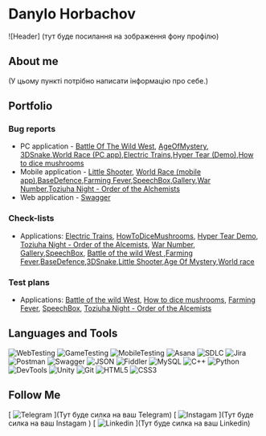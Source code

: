 # Danylo Horbachov
![Header] (тут буде посилання на зображення фону профілю)

## About me
(У цьому пункті потрібно написати інформацію про себе.)

## Portfolio 

### Bug reports 
- PC application - [Battle Of The Wild West](https://trello.com/invite/b/2MTMYX6k/ATTIa10755cf6521d7ed8c81bd218e183010DCCC48CB/battle-of-the-wild-west), [AgeOfMystery](https://trello.com/invite/b/Rfb3nUHh/ATTIeeee2723e80fda6afe0704a2fc045e01B48F4787/age-of-mystery), [3DSnake](https://trello.com/invite/b/qf0vzEv4/ATTI4c41df02e189ffe8e0300f29240a53303B933F62/3dsnake),[World Race (PC app)](https://trello.com/invite/b/AAOjlJUE/ATTIae8b07556bc6d2e3c0e357f15d5d2ad7AF313168/world-race-pc-app),[Electric Trains](https://trello.com/invite/b/VoPEbNYI/ATTIddc73cda1503537a05f3390e6345cc6a574DCAFF/electric-trains),[Hyper Tear (Demo)](https://trello.com/invite/b/EToM6r8S/ATTI5ff9c3367ab05cd596aa447d92f47ab739CCCDAE/hyper-tear-demo),[How to dice mushrooms](https://trello.com/invite/b/Wh9uQeDy/ATTI4e4939c153c21e2acfbb4ce8bb005a6fD6938CFA/how-to-dice-mushrooms)
- Mobile application - [Little Shooter](https://trello.com/invite/b/WLB0iy1q/ATTIe4ed79a80ee8e6cde2b4c0b570819bb2992A8C57/little-shooter), [World Race (mobile app)](https://trello.com/invite/b/C1QG886n/ATTI4faf19c96ccbee4310d1468042ffbccdFBB6A535/world-race-mobile-app),[BaseDefence](https://trello.com/invite/b/1Jxn9ioX/ATTIc0357d2a44376a88f4594b8fefbf0e2b772404C7/basedefence),[Farming Fever](https://trello.com/invite/b/aoyVtDaO/ATTI14c2e921b0ec10a376d7832f7094f560F0CBD37B/farming-fever),[SpeechBox](https://trello.com/invite/b/MBasLzqG/ATTI77e54766a5771a4a34356d1de0a8fb02B8A097EB/speechbox),[Gallery](https://trello.com/invite/b/Bo15W1mM/ATTI78d64f1cd1c6801c1593fe64c02ef52896AF422B/gallery),[War Number](https://trello.com/invite/b/AMs175yw/ATTI72843a314169267262df5bce294099c4BF6E71DF/war-number),[Toziuha Night - Order of the Alchemists](https://trello.com/invite/b/qmsQgLic/ATTI9710a0e740b133abc72eaba218385be163243F91/toziuha-night)
- Web application - [Swagger](https://trello.com/invite/b/tdYuE7RB/ATTI385f48f077ba9dc22c0b902689b9ca78D079DDC8/swagger)

### Check-lists
- Applications: [Electric Trains](https://docs.google.com/spreadsheets/d/1eKgekexjgPSXDFRqwilG_iCJxAy3g3yVuMFEdDR_KKs/edit?usp=drive_link),  [HowToDiceMushrooms](https://docs.google.com/spreadsheets/d/1V2tOlphTcBOmtoXbGNBiZVj3Gs-VY35oDsJA5OxLuKU/edit?usp=drive_link),  [Hyper Tear Demo](https://docs.google.com/spreadsheets/d/1PuBPWU7GduCV57UgoUEN318ERkb1KaV69S_ygl0imfo/edit?usp=drive_link),  [Toziuha Night - Order of the Alcemists](https://docs.google.com/spreadsheets/d/1Je6ICp7TI0Pfau79liR7i6a-N7ANzrpEp02gw2Z86Ak/edit?usp=drive_link), [War Number](https://docs.google.com/spreadsheets/d/10HZKVXn87wzNu-YrA7PA4Qt51eHzBs_xD8NUYuy9VUg/edit?usp=drive_link), [Gallery](https://docs.google.com/spreadsheets/d/1-ac5EkM5VyyCOrgT-ldD3thQpTQWLW1OaFl0ybQCm2I/edit?usp=drive_link),[SpeechBox](https://docs.google.com/spreadsheets/d/1xkN8JtCmM_eTo4oFMoinxGdO55KE23pOZzilRfyabQk/edit?usp=drive_link), [Battle of the wild West ](https://docs.google.com/spreadsheets/d/1MLfhTvM7uYPVREJ5jKI2nkCPNUaOqNmiW4qL8RyYGEA/edit?usp=drive_link),[Farming Fever](https://docs.google.com/spreadsheets/d/1XLw7DcjMrlKM3OeyZ4lHrqdQo3PnH4TQTfV7Efb1XLM/edit?usp=drive_link),[BaseDefence](https://docs.google.com/spreadsheets/d/18RfzbPeLsWzZcvAvl9_Q0an6VXeqaS1R1WDJJL6Oqxw/edit?usp=drive_link),[3DSnake](https://docs.google.com/spreadsheets/d/16fGtKJm_aGj7P5lFt4XQU0UguN66DNqOrj-nw6MPiV8/edit?usp=drive_link),[Little Shooter](https://docs.google.com/spreadsheets/d/11Us8PEh3T-GWiPvX8X1cDQu3H9ER178_QzXK_vUmrR8/edit?usp=drive_link),[Age Of Mystery](https://docs.google.com/spreadsheets/d/1SxK0UOVGEYJU-nES_Ep28JRpzaqRs_EBcCg2b6bCIJk/edit?usp=drive_link),[World race](https://docs.google.com/spreadsheets/d/1cj92NW1x0hceCXHzLQdCcrUkY7LwUs-DGnoTdaDykn0/edit?usp=drive_link)

### Test plans 
- Applications: [Battle of the wild West](https://docs.google.com/document/d/15Ep-aSfv2vnOrtvZhikJ8zOcY5T-fdPOi2WFTe9ZDyk/edit?usp=drive_link),  [How to dice mushrooms](https://docs.google.com/document/d/1mLDAc8sZIBNuyveHcJiHMGL8LNQr4RYHA6yYZeEy2Ds/edit?usp=drive_link),  [Farming Fever](https://docs.google.com/document/d/1x1fKh0d0IrJVpvfyfrL119n3Cb9_25WjTfUcqcKlOQk/edit?usp=drive_link),
  [SpeechBox](https://docs.google.com/document/d/1BPaWsoaTTlE0MGt0WQ4-lVuRew60OPd2UIZUVpgMEnk/edit?usp=drive_link),  [Toziuha Night - Order of the Alcemists](https://docs.google.com/document/d/1AP0Eaqtt5c0uwp7_Ho0PD-pMx7Qk8kD-FFI7PZxxSGY/edit?usp=drive_link)


## Languages and Tools
![WebTesting](https://img.shields.io/badge/-WebTesting-556AC1?style=for-the-badge&logo=WebTesting&logoColor=556AC1)
![GameTesting](https://img.shields.io/badge/-GameTesting-FAB000?style=for-the-badge&logo=GameTesting&logoColor=FAB000)
![MobileTesting](https://img.shields.io/badge/-MobileTesting-4592C1?style=for-the-badge&logo=MobileTesting&logoColor=4592C1)
![Asana](https://img.shields.io/badge/-Asana-363639?style=for-the-badge&logo=Asana&logoColor=F06A6A)
![SDLC](https://img.shields.io/badge/-SDLC-A4BEF1?style=for-the-badge&logo=SDLC&logoColor=A4BEF1)
![Jira](https://img.shields.io/badge/-Jira-629FF6?style=for-the-badge&logo=Jira&logoColor=166BE0)
![Postman](https://img.shields.io/badge/-Postman-D7D0AD?style=for-the-badge&logo=Postman&logoColor=FB7C29)
![Swagger](https://img.shields.io/badge/-Swagger-173648?style=for-the-badge&logo=Swagger&logoColor=8BB600)
![JSON](https://img.shields.io/badge/-JSON-B2B2B2?style=for-the-badge&logo=JSON&logoColor=393939)
![Fiddler](https://img.shields.io/badge/-Fiddler-2B6D05?style=for-the-badge&logo=Fiddler&logoColor=2B6D05)
![MySQL](https://img.shields.io/badge/-MySQL-5181A2?style=for-the-badge&logo=MySQL&logoColor=00337E)
![C++](https://img.shields.io/badge/-C++-659AD2?style=for-the-badge&logo=C%2b%2b&logoColor=004482)
![Python](https://img.shields.io/badge/-Python-254A6B?style=for-the-badge&logo=Python&logoColor=FFE56A)
![DevTools](https://img.shields.io/badge/-DevTools-266EE4?style=for-the-badge&logo=DevTools&logoColor=266EE4)
![Unity](https://img.shields.io/badge/-Unity-757879?style=for-the-badge&logo=Unity&logoColor=000000)
![Git](https://img.shields.io/badge/-Git-181617?style=for-the-badge&logo=Git&logoColor=F0F0F0)
![HTML5](https://img.shields.io/badge/-HTML5-3A3B3D?style=for-the-badge&logo=HTML5&logoColor=64C18)
![CSS3](https://img.shields.io/badge/-CSS3-254ADC?style=for-the-badge&logo=CSS3&logoColor=2094EF)




## Follow Me
[ ![Telegram](https://img.shields.io/badge/-Telegram-30A5D8?style=for-the-badge&logo=Telegram&logoColor=F6F9FA) ](Тут буде силка на ваш Telegram)
[ ![Instagam](https://img.shields.io/badge/-Instagram-A601CD?style=for-the-badge&logo=Instagram&logoColor=D6A639) ](Тут буде силка на ваш Instagam )
[ ![Linkedin](https://img.shields.io/badge/-Linkedin-0A66C2?style=for-the-badge&logo=Linkedin&logoColor=FFFFFF) ](Тут буде силка на ваш Linkedin)
